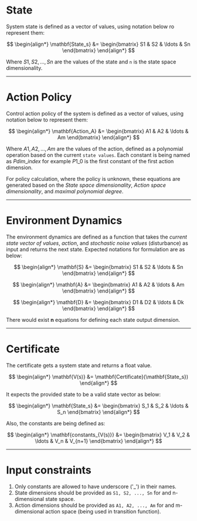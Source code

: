 # State

System state is defined as a vector of values, using notation below ro represent them:

$$
\begin{align*}
\mathbf{State_s} &= \begin{bmatrix} S1 & S2 & \ldots & Sn \end{bmatrix}
\end{align*}
$$

Where $S1, S2, \ldots, Sn$ are the values of the state and `n` is the state space dimensionality.

---

# Action Policy

Control action policy of the system is defined as a vector of values, using notation below to represent them:

$$
\begin{align*}
\mathbf{Action_A} &= \begin{bmatrix} A1 & A2 & \ldots & Am \end{bmatrix}
\end{align*}
$$

Where $A1, A2, \ldots, Am$ are the values of the action, defined as a polynomial operation based on the current `state values`.
Each constant is being named as $P{dim}\_{index}$ for example $P1\_0$ is the first constant of the first action dimension.

For policy calculation, where the policy is unknown, these equations are generated based on the 
_State space dimensionality_, _Action space dimensionality_, and _maximal polynomial degree_.

---

# Environment Dynamics

The environment dynamics are defined as a function that takes 
the _current state vector of values_,
_action_, and _stochastic noise values_ (disturbance)
as input and returns the next state. Expected notations for formulation are as below:

$$
\begin{align*}
\mathbf{S} &= \begin{bmatrix} S1 & S2 & \ldots & Sn \end{bmatrix}
\end{align*}
$$

$$
\begin{align*}
\mathbf{A} &= \begin{bmatrix} A1 & A2 & \ldots & Am \end{bmatrix}
\end{align*}
$$

$$
\begin{align*}
\mathbf{D} &= \begin{bmatrix} D1 & D2 & \ldots & Dk \end{bmatrix}
\end{align*}
$$

There would exist **n** equations for defining each state output dimension.

---

# Certificate

The certificate gets a system state and returns a float value.

$$
\begin{align*}
\mathbf{V(s)} &= \mathbf{Certificate}(\mathbf{State_s})
\end{align*}
$$

It expects the provided state to be a valid state vector as below:

$$
\begin{align*}
\mathbf{State_s} &= \begin{bmatrix} S_1 & S_2 & \ldots & S_n \end{bmatrix}
\end{align*}
$$

Also, the constants are being defined as:

$$
\begin{align*}
\mathbf{constants_{V(s)}} &= \begin{bmatrix} V_1 & V_2 & \ldots & V_n & V_{n+1} \end{bmatrix}
\end{align*}
$$

---

# Input constraints

1. Only constants are allowed to have underscore ('_') in their names. 
2. State dimensions should be provided as `S1, S2, ..., Sn` for and n-dimensional state space. 
3. Action dimensions should be provided as `A1, A2, ..., Am` for and m-dimensional action space (being used in transition function).
